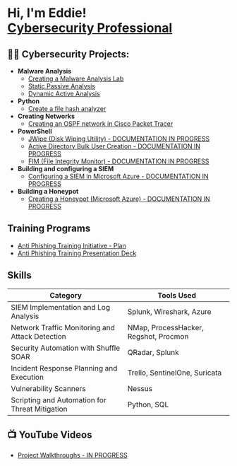 <h1>Hi, I'm Eddie! <br/><a href="https://www.linkedin.com/in/edward-carty-125104153/">Cybersecurity Professional</a></h1>

<h2>👨‍💻 Cybersecurity Projects:</h2>

- <b>Malware Analysis</b>
  - [Creating a Malware Analysis Lab](https://github.com/eddie-carty/MalwareAnalysisLab)
  - [Static Passive Analysis](https://github.com/eddie-carty/StaticMalwareAnalysis)
  - [Dynamic Active Analysis](https://github.com/eddie-carty/Coming-soon)
- <b>Python</b>
  - [Create a file hash analyzer](https://github.com/eddie-carty/PythonHashingScript)
- <b>Creating Networks</b>
  - [Creating an OSPF network in Cisco Packet Tracer](https://github.com/eddie-carty/OSPFNetwork)
- <b>PowerShell</b>
  - [JWipe (Disk Wiping Utility) - DOCUMENTATION IN PROGRESS](https://github.com/eddie-carty/Coming-soon)
  - [Active Directory Bulk User Creation - DOCUMENTATION IN PROGRESS](https://github.com/eddie-carty/Coming-soon)
  - [FIM (File Integrity Monitor) - DOCUMENTATION IN PROGRESS](https://github.com/eddie-carty/Coming-soon)
- <b>Building and configuring a SIEM</b>
  - [Configuring a SIEM in Microsoft Azure - DOCUMENTATION IN PROGRESS](https://github.com/eddie-carty/Coming-soon)
- <b>Building a Honeypot</b>
  - [Creating a Honeypot (Microsoft Azure) - DOCUMENTATION IN PROGRESS](https://github.com/eddie-carty/Coming-soon)

<h2>Training Programs</h2>

- [Anti Phishing Training Initiative - Plan](https://docs.google.com/document/d/1xw7UC10XWTto9XB01g-tju7vH4N4QNBXYZpmMNkLNnE/edit?usp=sharing)
- [Anti Phishing Training Presentation Deck](https://www.canva.com/design/DAGI_o1iSqI/gDlGarnRiWTcbueAlyzwmw/edit)

## Skills


| Category                                      | Tools Used                 |
|-----------------------------------------------|----------------------------|
| SIEM Implementation and Log Analysis          | Splunk, Wireshark, Azure|
| Network Traffic Monitoring and Attack Detection | NMap, ProcessHacker, Regshot, Procmon|
| Security Automation with Shuffle SOAR         | QRadar, Splunk|
| Incident Response Planning and Execution      | Trello, SentinelOne, Suricata|
| Vulnerability Scanners                  | Nessus|
| Scripting and Automation for Threat Mitigation | Python, SQL|


<h2>📺 YouTube Videos</h2>

- [Project Walkthroughs - IN PROGRESS](https://github.com/eddie-carty/Coming-soon)

